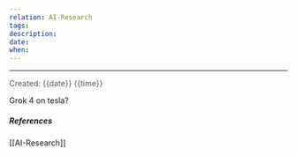 ```yaml
---
relation: AI-Research
tags:
description:
date:
when:
---
```

---
<font color="#595959">Created: {{date}} {{time}}</font>

Grok 4 on tesla?

##### References
[[AI-Research]]
